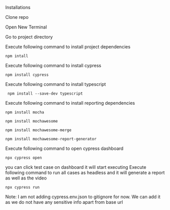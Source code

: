 Installations

Clone repo

Open New Terminal

Go to project directory

Execute following command to install project dependencies

<pre><code>npm intall</code></pre>
Execute following command to install cypress

<pre><code>npm install cypress</code></pre>
Execute following command to install typescript

<pre><code> npm install --save-dev typescript </code></pre>
Execute following command to install reporting dependencies

<pre><code>npm install mocha</code></pre>
<pre><code>npm install mochawesome</code></pre>
<pre><code>npm install mochawesome-merge </code></pre>
<pre><code>npm install mochawesome-report-generator </code></pre>

Execute following command to open cypress dashboard
<pre><code>npx cypress open</code></pre>
you can click test case on dashboard it will start executing
Execute following command to run all cases as headless and it will generate a report as well as the video
<pre><code>npx cypress run</code></pre>
Note: I am not adding cypress.env.json to gitignore for now. We can add it as we do not have any sensitive info apart from base url
